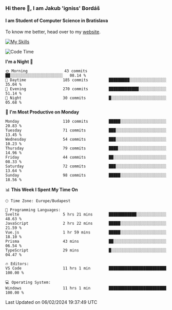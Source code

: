 ### Hi there 👋, I am Jakub 'igniss' Bordáš

#### I am Student of Computer Science in Bratislava
To know me better, head over to my [website](https://bordas.sk).

[![My Skills](https://skillicons.dev/icons?i=js,html,css,figma,svelte,java,kotlin,python,postgresql,typescript,nest,nodejs)](https://bordas.sk)


<!--START_SECTION:waka-->
![Code Time](http://img.shields.io/badge/Code%20Time-1%2C399%20hrs%208%20mins-blue)

**I'm a Night 🦉** 

```text
🌞 Morning                43 commits          ██░░░░░░░░░░░░░░░░░░░░░░░   08.14 % 
🌆 Daytime                185 commits         █████████░░░░░░░░░░░░░░░░   35.04 % 
🌃 Evening                270 commits         █████████████░░░░░░░░░░░░   51.14 % 
🌙 Night                  30 commits          █░░░░░░░░░░░░░░░░░░░░░░░░   05.68 % 
```
📅 **I'm Most Productive on Monday** 

```text
Monday                   110 commits         █████░░░░░░░░░░░░░░░░░░░░   20.83 % 
Tuesday                  71 commits          ███░░░░░░░░░░░░░░░░░░░░░░   13.45 % 
Wednesday                54 commits          ███░░░░░░░░░░░░░░░░░░░░░░   10.23 % 
Thursday                 79 commits          ████░░░░░░░░░░░░░░░░░░░░░   14.96 % 
Friday                   44 commits          ██░░░░░░░░░░░░░░░░░░░░░░░   08.33 % 
Saturday                 72 commits          ███░░░░░░░░░░░░░░░░░░░░░░   13.64 % 
Sunday                   98 commits          █████░░░░░░░░░░░░░░░░░░░░   18.56 % 
```


📊 **This Week I Spent My Time On** 

```text
🕑︎ Time Zone: Europe/Budapest

💬 Programming Languages: 
Svelte                   5 hrs 21 mins       ████████████░░░░░░░░░░░░░   48.63 % 
JavaScript               2 hrs 22 mins       █████░░░░░░░░░░░░░░░░░░░░   21.59 % 
Vue.js                   1 hr 59 mins        █████░░░░░░░░░░░░░░░░░░░░   18.10 % 
Prisma                   43 mins             ██░░░░░░░░░░░░░░░░░░░░░░░   06.54 % 
TypeScript               29 mins             █░░░░░░░░░░░░░░░░░░░░░░░░   04.47 % 

🔥 Editors: 
VS Code                  11 hrs 1 min        █████████████████████████   100.00 % 

💻 Operating System: 
Windows                  11 hrs 1 min        █████████████████████████   100.00 % 
```


 Last Updated on 06/02/2024 19:37:49 UTC
<!--END_SECTION:waka-->
